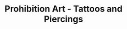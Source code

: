 ---
title: "Prohibition Art - Tattoos and Piercings"
url: /princeton/prohibition-art-tattoos-and-piercings/
shop: Tattoo
---